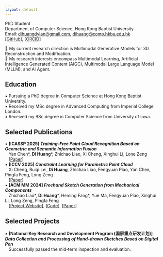 ```yaml
---
layout: default
---
```


PhD Student  
Department of Computer Science, Hong Kong Baptist University  
Email: dihuangdylan@gmail.com, dihuang@comp.hkbu.edu.hk  
\[[GitHub](https://github.com/di-huang)\], \[[ORCID](https://orcid.org/0009-0009-7336-161X)\]

📌 My current research direction is Multimodal Generative Models for 3D Reconstruction and Modification.  
📌 My research interests encompass Multimodal Learning, Artificial Intelligence Generated Content (AIGC), Multimodal Large Language Model (MLLM), and AI Agent.

## Education
▪️ Pursuing a PhD degree in Computer Science at Hong Kong Baptist University.  
▪️ Received my MSc degree in Advanced Computing from Imperial College London.  
▪️ Received my BSc degree in Computer Science from University of Iowa.

## Selected Publications
▪️ **\[ICASSP 2025\] _Training-Free Point Cloud Recognition Based on Geometric and Semantic Information Fusion_**  
&nbsp;&nbsp;&nbsp;Yan Chen\*, **Di Huang**\*, Zhichao Liao, Xi Cheng, Xinghui Li, Lone Zeng  
&nbsp;&nbsp;&nbsp;\[[Paper](https://arxiv.org/abs/2409.04760)\]  
▪️ **\[ICCV 2025\] _Constraint Learning for Parametric Point Cloud_**  
&nbsp;&nbsp;&nbsp;Xi Cheng, Ruiqi Lei, **Di Huang**, Zhichao Liao, Fengyuan Piao, Yan Chen, Pingfa Feng, Long Zeng  
&nbsp;&nbsp;&nbsp;\[[Paper](https://arxiv.org/abs/2411.07747)\]  
▪️ **\[ACM MM 2024\] _Freehand Sketch Generation from Mechanical Components_**  
&nbsp;&nbsp;&nbsp;Zhichao Liao\*, **Di Huang**\*, Heming Fang\*, Yue Ma, Fengyuan Piao, Xinghui Li, Long Zeng, Pingfa Feng  
&nbsp;&nbsp;&nbsp;\[[Project Website](https://mcfreeskegen.github.io/)\], \[[Code](https://github.com/di-huang/Freehand-Sketch-Generation-from-Mechanical-Components/)\], \[[Paper](https://arxiv.org/abs/2408.05966)\]  

## Selected Projects
▪️ **\[National Key Research and Development Program (国家重点研发计划)\] _Data Collection and Processing of Hand-drawn Sketches Based on Digital Pen_**  
&nbsp;&nbsp;&nbsp;Successfully passed the mid-term inspection and evaluation.

